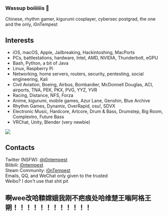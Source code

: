 ### Wassup boiiiiiis 👋
Chinese, rhythm gamer, kigurumi cosplayer, cybersec postgrad, the one and the only, i0nTempest

## Interests
- iOS, macOS, Apple, Jailbreaking, Hackintoshing, MacPorts
- PCs, battlestations, hardware, Intel, AMD, NVIDIA, Thunderbolt, eGPU
- Bash, Python, a bit of Java
- Linux, Raspberry Pi
- Networking, home servers, routers, security, pentesting, social engineering, Kali
- Civil Aviation, Boeing, Airbus, Bombardier, McDonnell Douglas, ACI, airports, TNA, PEK, PKX, PVG, YYZ, YVR
- Racing, Distance, NFS, Forza
- Anime, kigurumi, mobile games, Azur Lane, Genshin, Blue Archive
- Rhythm Games, Dynamix, OverRapid, osu!, SDVX
- Electronic Music, Hardcore, Artcore, Drum & Bass, Drumstep, Big Room, Complextro, Future Bass
- VRChat, Unity, Blender (very newbie)

<img src="https://github-readme-stats-mrdulin.vercel.app/api?username=i0ntempest&show_icons=true&hide_border=true&icon_color=79dafa&title_color=50eeee&text_color=ccff00%22%20align=%22right%22%3E">

## Contacts

Twitter (NSFW): [@i0ntempest](https://twitter.com/i0ntempest) \
Bilibili: [i0ntempest](https://space.bilibili.com/14848087) \
Steam Community: [i0nTempest](https://steamcommunity.com/id/i0ntempest/) \
Emails, QQ, and WeChat only given to the trusted \
Weibo? I don't use that shit pit

## 啊wee改哈鞥嫦娥我刚不疤痕处哈维楚王嗡阿格王朔！！！！！！！！！！！！

<!--
**i0ntempest/i0ntempest** is a ✨ _special_ ✨ repository because its `README.md` (this file) appears on your GitHub profile.

Here are some ideas to get you started:

- 🔭 I’m currently working on ...
- 🌱 I’m currently learning ...
- 👯 I’m looking to collaborate on ...
- 🤔 I’m looking for help with ...
- 💬 Ask me about ...
- 📫 How to reach me: ...
- 😄 Pronouns: ...
- ⚡ Fun fact: ...
-->
